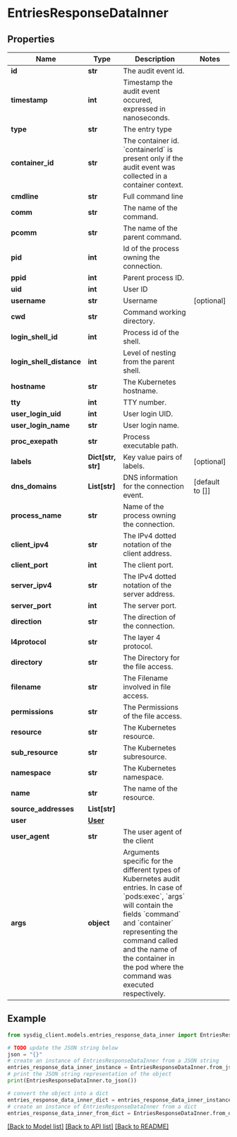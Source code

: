 # EntriesResponseDataInner


## Properties

Name | Type | Description | Notes
------------ | ------------- | ------------- | -------------
**id** | **str** | The audit event id. | 
**timestamp** | **int** | Timestamp the audit event occured, expressed in nanoseconds. | 
**type** | **str** | The entry type | 
**container_id** | **str** | The container id. &#x60;containerId&#x60; is present only if the audit event was collected in a container context.  | 
**cmdline** | **str** | Full command line | 
**comm** | **str** | The name of the command. | 
**pcomm** | **str** | The name of the parent command. | 
**pid** | **int** | Id of the process owning the connection. | 
**ppid** | **int** | Parent process ID. | 
**uid** | **int** | User ID | 
**username** | **str** | Username | [optional] 
**cwd** | **str** | Command working directory. | 
**login_shell_id** | **int** | Process id of the shell. | 
**login_shell_distance** | **int** | Level of nesting from the parent shell. | 
**hostname** | **str** | The Kubernetes hostname. | 
**tty** | **int** | TTY number. | 
**user_login_uid** | **int** | User login UID. | 
**user_login_name** | **str** | User login name. | 
**proc_exepath** | **str** | Process executable path. | 
**labels** | **Dict[str, str]** | Key value pairs of labels. | [optional] 
**dns_domains** | **List[str]** | DNS information for the connection event. | [default to []]
**process_name** | **str** | Name of the process owning the connection. | 
**client_ipv4** | **str** | The IPv4 dotted notation of the client address. | 
**client_port** | **int** | The client port. | 
**server_ipv4** | **str** | The IPv4 dotted notation of the server address. | 
**server_port** | **int** | The server port. | 
**direction** | **str** | The direction of the connection. | 
**l4protocol** | **str** | The layer 4 protocol. | 
**directory** | **str** | The Directory for the file access. | 
**filename** | **str** | The Filename involved in file access. | 
**permissions** | **str** | The Permissions of the file access. | 
**resource** | **str** | The Kubernetes resource. | 
**sub_resource** | **str** | The Kubernetes subresource. | 
**namespace** | **str** | The Kubernetes namespace. | 
**name** | **str** | The name of the resource. | 
**source_addresses** | **List[str]** |  | 
**user** | [**User**](User.md) |  | 
**user_agent** | **str** | The user agent of the client | 
**args** | **object** | Arguments specific for the different types of Kubernetes audit entries. In case of &#x60;pods:exec&#x60;, &#x60;args&#x60; will contain the fields &#x60;command&#x60; and &#x60;container&#x60; representing the command called and the name of the container in the pod where the command was executed respectively.  | 

## Example

```python
from sysdig_client.models.entries_response_data_inner import EntriesResponseDataInner

# TODO update the JSON string below
json = "{}"
# create an instance of EntriesResponseDataInner from a JSON string
entries_response_data_inner_instance = EntriesResponseDataInner.from_json(json)
# print the JSON string representation of the object
print(EntriesResponseDataInner.to_json())

# convert the object into a dict
entries_response_data_inner_dict = entries_response_data_inner_instance.to_dict()
# create an instance of EntriesResponseDataInner from a dict
entries_response_data_inner_from_dict = EntriesResponseDataInner.from_dict(entries_response_data_inner_dict)
```
[[Back to Model list]](../README.md#documentation-for-models) [[Back to API list]](../README.md#documentation-for-api-endpoints) [[Back to README]](../README.md)


